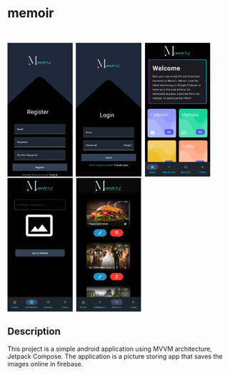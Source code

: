 # memoir

</br>
<!-- <img src="app/src/main/loginpg.jpg" width="150" height="300"> 
<img src="app/src/main/regpg.jpg" width="150" height="300">
<img src="assets/images/screen-3.png" width="150" height="300"> -->

<p float="left">
  <img src="app/src/main/regpg.jpg" height="300"  />
  <img src="" width="10" /> 
  <img src="app/src/main/loginpg.jpg" height="300" />
  <img src="" width="10" /> 
  <img src="app/src/main/homepg.jpg" height="300" />
  <img src="" width="10" /> 
  <img src="app/src/main/addpg.jpg" height="300" />
  <img src="" width="10" /> 
  <img src="app/src/main/viewpg.jpg" height="300" />

</p>

## Description

This project is a simple android application using MVVM architecture, Jetpack Compose.
The application is a picture storing app that saves the images online in firebase.
